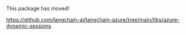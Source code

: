 This package has moved!

https://github.com/langchain-ai/langchain-azure/tree/main/libs/azure-dynamic-sessions
